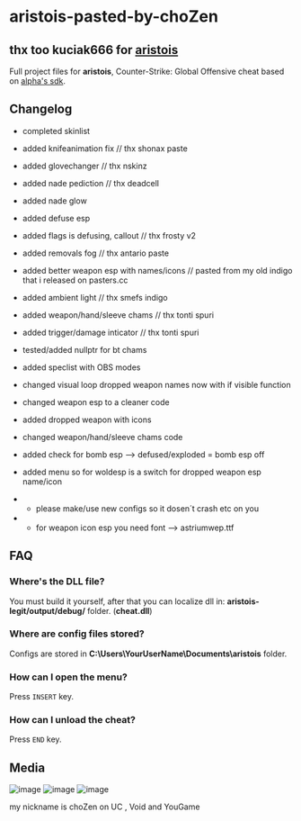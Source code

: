 
# aristois-pasted-by-choZen   
##  thx too kuciak666 for [aristois](https://github.com/designer1337/aristois-legit)

Full project files for **aristois**, Counter-Strike: Global Offensive cheat based on [alpha's sdk](https://github.com/alphauc/sdk).

## Changelog
+ completed skinlist						
+ added knifeanimation fix				// thx shonax paste
+ added glovechanger						// thx nskinz 
+ added nade pediction						// thx deadcell
+ added nade glow
+ added defuse esp
+ added flags is defusing, callout			// thx frosty v2
+ added removals fog						// thx antario paste
+ added better weapon esp with names/icons  // pasted from my old indigo that i released on pasters.cc 
+ added ambient light						// thx smefs indigo 
+ added weapon/hand/sleeve chams			// thx tonti spuri
+ added trigger/damage inticator			// thx tonti spuri
+ tested/added nullptr for bt chams
+ added speclist with OBS modes
+ changed visual loop dropped weapon names now with  if visible function
+ changed weapon esp  to a cleaner code 
+ added dropped weapon with icons 
+ changed weapon/hand/sleeve chams code
+ added check for bomb esp --> defused/exploded = bomb esp off
+ added menu so for woldesp is a switch for dropped weapon esp name/icon

+ + please make/use new configs so it dosen´t crash etc on you

+ + for weapon icon esp you need font --> astriumwep.ttf


## FAQ
### Where's the DLL file?
You must build it yourself, after that you can localize dll in: **aristois-legit/output/debug/** folder. (**cheat.dll**)

### Where are config files stored?
Configs are stored in **C:\Users\YourUserName\Documents\aristois** folder.

### How can I open the menu?
Press `INSERT` key.

### How can I unload the cheat?
Press `END` key.

## Media
![image](https://imgur.com/X5vQfY2.png)
![image](https://imgur.com/Yhqxk4z.png)
![image](https://imgur.com/W3sz6rE.png)

  
my nickname is choZen on UC , Void and YouGame
